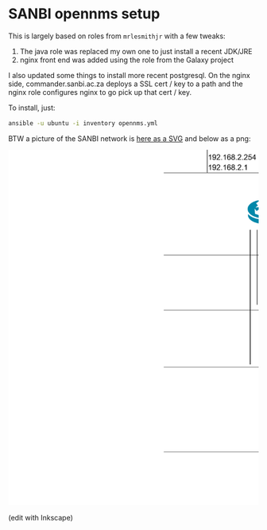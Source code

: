 # SANBI opennms setup

This is largely based on roles from `mrlesmithjr` with a few tweaks:

1. The java role was replaced my own one to just install a recent JDK/JRE
2. nginx front end was added using the role from the Galaxy project

I also updated some things to install more recent postgresql. On the nginx side,
commander.sanbi.ac.za deploys a SSL cert / key to a path and the nginx role
configures nginx to go pick up that cert / key.

To install, just:

```bash
ansible -u ubuntu -i inventory opennms.yml
```

BTW a picture of the SANBI network is [here as a SVG](sanbi_network.svg) and below as a png:

![SANBI network diagram](sanbi_network.png)

(edit with Inkscape)